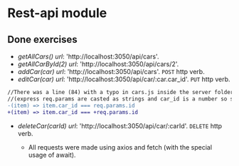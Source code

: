 # Rest-api module
## Done exercises
  - _getAllCars() url_: 'http://localhost:3050/api/cars'.
  - _getAllCarById(2) url_: 'http://localhost:3050/api/cars/2'.
  - _addCar(car) url_: 'http://localhost:3050/api/cars'. `POST` http verb.
  - _editCar(car) url_: 'http://localhost:3050/api/car/:car.car_id'. `PUT` http verb.
   ```diff
  //There was a line (84) with a typo in cars.js inside the server folder
  //(express req.params are casted as strings and car_id is a number so strict comparison didn't work)
  -(item) => item.car_id === req.params.id
  +(item) => item.car_id === +req.params.id
  ```
  - _deleteCar(carId) url_: 'http://localhost:3050/api/car/:carId'. `DELETE` http verb.
  
    - All requests were made using axios and fetch (with the special usage of await).
